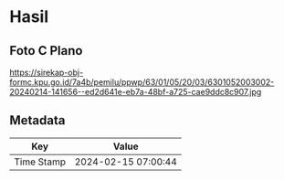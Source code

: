 # Hasil

## Foto C Plano

https://sirekap-obj-formc.kpu.go.id/7a4b/pemilu/ppwp/63/01/05/20/03/6301052003002-20240214-141656--ed2d641e-eb7a-48bf-a725-cae9ddc8c907.jpg


## Metadata

| Key        | Value               |
| ---------- | ------------------- |
| Time Stamp | 2024-02-15 07:00:44 |



